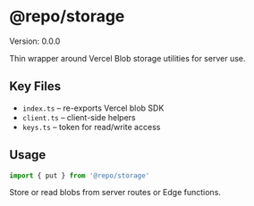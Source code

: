 # @repo/storage

Version: 0.0.0

Thin wrapper around Vercel Blob storage utilities for server use.

## Key Files
- `index.ts` – re-exports Vercel blob SDK
- `client.ts` – client-side helpers
- `keys.ts` – token for read/write access

## Usage
```ts
import { put } from '@repo/storage'
```
Store or read blobs from server routes or Edge functions.
